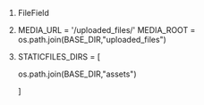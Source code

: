 1. FileField

2. MEDIA_URL = '/uploaded_files/'
   MEDIA_ROOT = os.path.join(BASE_DIR,"uploaded_files")

3. STATICFILES_DIRS = [

    os.path.join(BASE_DIR,"assets")

   ]







